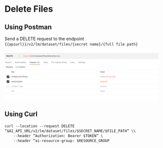 <!-- loioedf9b1b0d47c4db69a5bfb56f290c711 -->

# Delete Files



<a name="loioedf9b1b0d47c4db69a5bfb56f290c711__section_uk3_jds_2xb"/>

## Using Postman

Send a DELETE request to the endpoint `{{apiurl}}/v2/lm/dataset/files/{secret name}/{full file path}`

![](images/Delete_Postman_be27b83.png)



<a name="loioedf9b1b0d47c4db69a5bfb56f290c711__section_dw3_kds_2xb"/>

## Using Curl

```
curl --location --request DELETE “$AI_API_URL/v2/lm/dataset/files/$SECRET_NAME/$FILE_PATH” \\
	--header “Authorization: Bearer $TOKEN” \
	--header “ai-resource-group: $RESOURCE_GROUP
```

